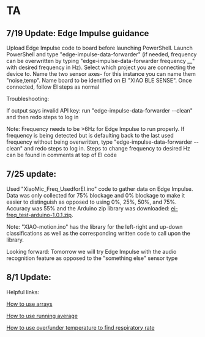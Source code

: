 # TA
## 7/19 Update: Edge Impulse guidance

Upload Edge Impulse code to board before launching PowerShell. Launch PowerShell and type "edge-impulse-data-forwarder" (if needed, frequency can be overwritten by typing "edge-impulse-data-forwarder frequency __" with desired frequency in Hz). Select which project you are connecting the device to. Name the two sensor axes- for this instance you can name them "noise,temp". Name board to be identified on EI "XIAO BLE SENSE". Once connected, follow EI steps as normal

Troubleshooting:

If output says invalid API key: run "edge-impulse-data-forwarder --clean" and then redo steps to log in 

Note: Frequency needs to be >6Hz for Edge Impulse to run properly. If frequency is being detected but is defaulting back to the last used frequency without being overwritten, type "edge-impulse-data-forwarder --clean" and redo steps to log in. Steps to change frequency to desired Hz can be found in comments at top of EI code



## 7/25 update:

Used "XiaoMic_Freq_UsedforEI.ino" code to gather data on Edge Impulse. Data was only collected for 75% blockage and 0% blockage to make it easier to distinguish as opposed to using 0%, 25%, 50%, and 75%. Accuracy was 55% and the Arduino zip library was downloaded: [ei-freq_test-arduino-1.0.1.zip](https://github.com/ftannenbaum/TA/files/9183898/ei-freq_test-arduino-1.0.1.zip). 

Note: "XIAO-motion.ino" has the library for the left-right and up-down classifications as well as the corresponding written code to call upon the library.

Looking forward:
Tomorrow we will try Edge Impulse with the audio recognition feature as opposed to the "something else" sensor type


## 8/1 Update:

Helpful links:

[How to use arrays](https://docs.arduino.cc/built-in-examples/control-structures/Arrays)

[How to use running average](https://playground.arduino.cc/Main/RunningAverage/)

[How to use over/under temperature to find respiratory rate](https://forum.arduino.cc/t/measuring-respiratory-rate-with-temperature-sensor/702183)


